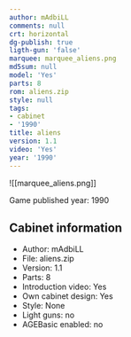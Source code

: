 ```yaml
---
author: mAdbiLL
comments: null
crt: horizontal
dg-publish: true
ligth-gun: 'false'
marquee: marquee_aliens.png
md5sum: null
model: 'Yes'
parts: 8
rom: aliens.zip
style: null
tags:
- cabinet
- '1990'
title: aliens
version: 1.1
video: 'Yes'
year: '1990'
---
```


![[marquee_aliens.png]]

Game published year: 1990

## Cabinet information

- Author: mAdbiLL
- File: aliens.zip
- Version: 1.1
- Parts: 8
- Introduction video: Yes
- Own cabinet design: Yes
- Style: None
- Light guns: no
- AGEBasic enabled: no

